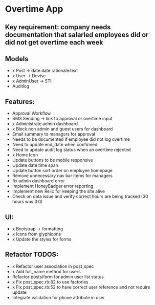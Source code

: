# Overtime App

## Key requirement: company needs documentation that salaried employees did or did not get overtime each week

## Models
- x Post -> date:date rationale:text
- x User -> Devise
- x AdminUser -> STI
- Auditlog

## Features:
- Approval Workflow
- SMS Sending -> link to approval or overtime input
- x Administrate admin dashboard
- x Block non admin and guest users for dashboard
- Email summary to managers for approval
- Needs to be documented if employee did not log overtime
- Need to update end_date when confirmed
- Need to update audit log status when an overtime rejected
- x Home Icon
- Update buttons to be mobile responsive
- Update date time span
- Update button sort order on employee homepage
- Remove unnecessary nav bar items for managers
- fix admin dashboard error
- Implement HoneyBadger error reporting
- Implement new Relic for keeping the site alive
- Check on data issue and verify correct hours are being tracked (30 hours was 3.0)

## UI:
- x Bootstrap -> formatting
- x Icons from glyphicons
- x Update the styles for forms

## Refactor TODOS:
- x Refactor user association in post_spec
- x Add full_name method for users
- Refactor posts/form for admin user list status
- x Fix post_spec.rb:82 to use factories
- x Fix post_spec.rb:52 to have correct user reference and not require update
- Integrate validation for phone attribute in user
